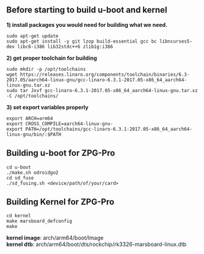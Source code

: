 
## Before starting to build u-boot and kernel

**1) install packages you would need for building what we need.**

    sudo apt-get update
    sudo apt-get install -y git lzop build-essential gcc bc libncurses5-dev libc6-i386 lib32stdc++6 zlib1g:i386

**2) get proper toolchain for building**

    sudo mkdir -p /opt/toolchains
    wget https://releases.linaro.org/components/toolchain/binaries/6.3-2017.05/aarch64-linux-gnu/gcc-linaro-6.3.1-2017.05-x86_64_aarch64-linux-gnu.tar.xz
    sudo tar Jxvf gcc-linaro-6.3.1-2017.05-x86_64_aarch64-linux-gnu.tar.xz -C /opt/toolchains/

**3) set export variables properly**

    export ARCH=arm64
    export CROSS_COMPILE=aarch64-linux-gnu-
    export PATH=/opt/toolchains/gcc-linaro-6.3.1-2017.05-x86_64_aarch64-linux-gnu/bin/:$PATH


## Building u-boot for ZPG-Pro

    cd u-boot 
    ./make.sh odroidgo2
    cd sd_fuse
    ./sd_fusing.sh <device/path/of/your/card>



## Building Kernel for ZPG-Pro

    cd kernel
    make marsboard_defconfig
    make

**kernel image**: arch/arm64/boot/Image<br>
**kernel dtb**: arch/arm64/boot/dts/rockchip/rk3326-marsboard-linux.dtb

